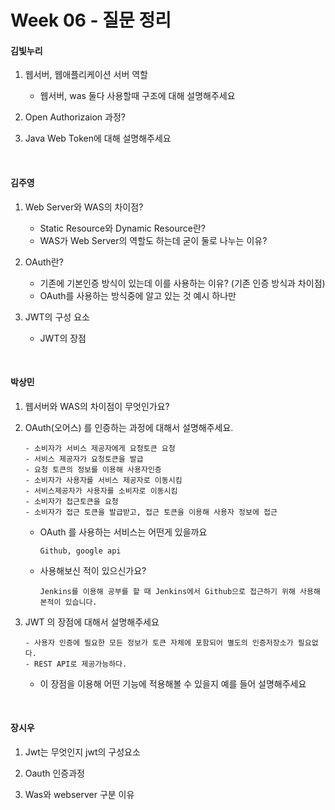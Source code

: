 # Week 06 - 질문 정리

#### 김빛누리

1. 웹서버, 웹애플리케이션 서버 역할 
    - 웹서버, was 둘다 사용할때 구조에 대해 설명해주세요

2. Open Authorizaion 과정?

3. Java Web Token에 대해 설명해주세요

<br/>

#### 김주영
1. Web Server와 WAS의 차이점?
    - Static Resource와 Dynamic Resource란?
    - WAS가 Web Server의 역할도 하는데 굳이 둘로 나누는 이유?

2. OAuth란?
    - 기존에 기본인증 방식이 있는데 이를 사용하는 이유? (기존 인증 방식과 차이점)
    - OAuth를 사용하는 방식중에 알고 있는 것 예시 하나만 

3. JWT의 구성 요소 
    - JWT의 장점

<br/>

#### 박상민

1. 웹서버와 WAS의 차이점이 무엇인가요?

2. OAuth(오어스) 를 인증하는 과정에 대해서 설명해주세요.
    ```
    - 소비자가 서비스 제공자에게 요청토큰 요청
    - 서비스 제공자가 요청토큰을 발급
    - 요청 토큰의 정보를 이용해 사용자인증
    - 소비자가 사용자를 서비스 제공자로 이동시킴
    - 서비스제공자가 사용자를 소비자로 이동시킴
    - 소비자가 접근토큰을 요청
    - 소비자가 접근 토큰을 발급받고, 접근 토큰을 이용해 사용자 정보에 접근
    ```
   
   - OAuth 를 사용하는 서비스는 어떤게 있을까요
        ```
        Github, google api
        ```
   - 사용해보신 적이 있으신가요?
       ```
       Jenkins를 이용해 공부를 할 때 Jenkins에서 Github으로 접근하기 위해 사용해본적이 있습니다.
       ```
 
3. JWT 의 장점에 대해서 설명해주세요
    ```
    - 사용자 인증에 필요한 모든 정보가 토큰 자체에 포함되어 별도의 인증저장소가 필요없다.
    - REST API로 제공가능하다.
    ```
    - 이 장점을 이용해 어떤 기능에 적용해볼 수 있을지 예를 들어 설명해주세요


<br/>

#### 장시우

1. Jwt는 무엇인지 jwt의 구성요소

2. Oauth 인증과정

3. Was와 webserver 구분 이유
